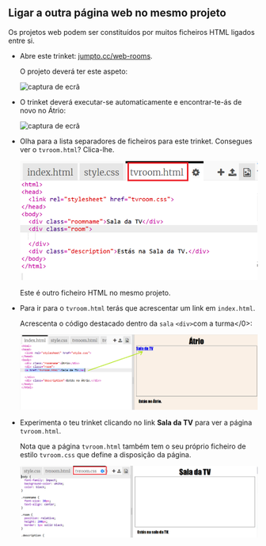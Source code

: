 ## Ligar a outra página web no mesmo projeto

Os projetos web podem ser constituídos por muitos ficheiros HTML ligados entre si.

+ Abre este trinket: <a href="https://trinket.io/html/f1486ddb24" target="_blank">jumpto.cc/web-rooms</a>.
    
    O projeto deverá ter este aspeto:
    
    ![captura de ecrã](images/rooms-starter.png)

+ O trinket deverá executar-se automaticamente e encontrar-te-ás de novo no Átrio:
    
    ![captura de ecrã](images/rooms-hall-start.png)

+ Olha para a lista separadores de ficheiros para este trinket. Consegues ver o `tvroom.html`? Clica-lhe.
    
    ![captura de ecrã](images/rooms-tvroom-html.png)
    
    Este é outro ficheiro HTML no mesmo projeto.

+ Para ir para o `tvroom.html` terás que acrescentar um link em `index.html`.
    
    Acrescenta o código destacado dentro da `sala` `<div>`com a turma</0>:
    
    ![captura de ecrã](images/rooms-link-tvroom.png)

+ Experimenta o teu trinket clicando no link **Sala da TV** para ver a página `tvroom.html`.
    
    Nota que a página `tvroom.html` também tem o seu próprio ficheiro de estilo `tvroom.css` que define a disposição da página.
    
    ![captura de ecrã](images/rooms-tvroom-unstyled.png)